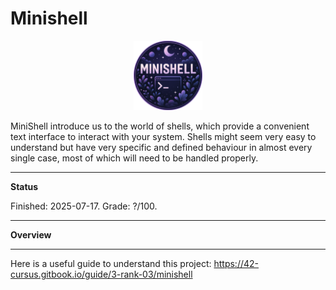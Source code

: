 # Minishell

<p align="center">
  <a href="https://github.com/Albertoocbs/Minishell">
    <img src="https://github.com/Albertoocbs/minishell/blob/main/minishell.png" width="110"/>
  </a>
</p>

MiniShell introduce us to the world of shells, which provide a convenient text interface to interact with your system. Shells might seem very easy to understand but have very specific and defined behaviour in almost every single case, most of which will need to be handled properly.

---
**Status**

Finished: 2025-07-17. Grade: ?/100.

-------
**Overview**



-------

Here is a useful guide to understand this project: https://42-cursus.gitbook.io/guide/3-rank-03/minishell

